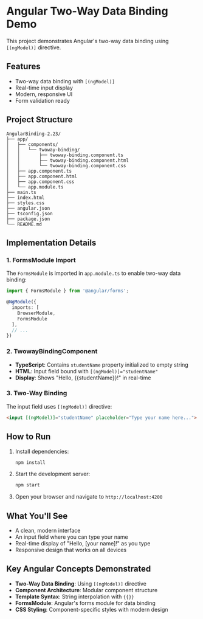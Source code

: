 # Angular Two-Way Data Binding Demo

This project demonstrates Angular's two-way data binding using `[(ngModel)]` directive.

## Features

- Two-way data binding with `[(ngModel)]`
- Real-time input display
- Modern, responsive UI
- Form validation ready

## Project Structure

```
AngularBinding-2.23/
├── app/
│   ├── components/
│   │   └── twoway-binding/
│   │       ├── twoway-binding.component.ts
│   │       ├── twoway-binding.component.html
│   │       └── twoway-binding.component.css
│   ├── app.component.ts
│   ├── app.component.html
│   ├── app.component.css
│   └── app.module.ts
├── main.ts
├── index.html
├── styles.css
├── angular.json
├── tsconfig.json
├── package.json
└── README.md
```

## Implementation Details

### 1. FormsModule Import
The `FormsModule` is imported in `app.module.ts` to enable two-way data binding:
```typescript
import { FormsModule } from '@angular/forms';

@NgModule({
  imports: [
    BrowserModule,
    FormsModule
  ],
  // ...
})
```

### 2. TwowayBindingComponent
- **TypeScript**: Contains `studentName` property initialized to empty string
- **HTML**: Input field bound with `[(ngModel)]="studentName"`
- **Display**: Shows "Hello, {{studentName}}!" in real-time

### 3. Two-Way Binding
The input field uses `[(ngModel)]` directive:
```html
<input [(ngModel)]="studentName" placeholder="Type your name here...">
```

## How to Run

1. Install dependencies:
   ```bash
   npm install
   ```

2. Start the development server:
   ```bash
   npm start
   ```

3. Open your browser and navigate to `http://localhost:4200`

## What You'll See

- A clean, modern interface
- An input field where you can type your name
- Real-time display of "Hello, [your name]!" as you type
- Responsive design that works on all devices

## Key Angular Concepts Demonstrated

- **Two-Way Data Binding**: Using `[(ngModel)]` directive
- **Component Architecture**: Modular component structure
- **Template Syntax**: String interpolation with `{{}}`
- **FormsModule**: Angular's forms module for data binding
- **CSS Styling**: Component-specific styles with modern design
